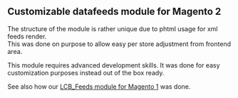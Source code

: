 ## Customizable datafeeds module for Magento 2

The structure of the module is rather unique due to phtml usage for xml feeds render.  
This was done on purpose to allow easy per store adjustment from frontend area.  

This module requires advanced development skills. It was done for easy customization purposes instead out of the box ready.  

See also how our [LCB_Feeds module for Magento 1](https://github.com/lcbrq/magento-LCB_Feeds) was done.

